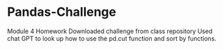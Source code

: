 # Pandas-Challenge
Module 4 Homework
Downloaded challenge from class repository 
Used chat GPT to look up how to use the pd.cut function and sort by functions. 
